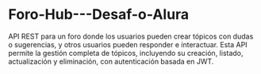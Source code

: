# Foro-Hub---Desaf-o-Alura
API REST para un foro donde los usuarios pueden crear tópicos con dudas o sugerencias, y otros usuarios pueden responder e interactuar. Esta API permite la gestión completa de tópicos, incluyendo su creación, listado, actualización y eliminación, con autenticación basada en JWT.

